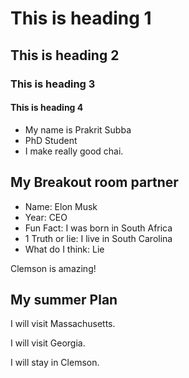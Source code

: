 # This is heading 1
## This is heading 2
### This is heading 3
#### This is heading 4

* My name is Prakrit Subba
* PhD Student
* I make really good chai.

## My Breakout room partner
* Name: Elon Musk
* Year: CEO
* Fun Fact: I was born in South Africa
* 1 Truth or lie: I live in South Carolina
* What do I think: Lie


Clemson is amazing!

## My summer Plan

I will visit Massachusetts.

I will visit Georgia.

I will stay in Clemson.

